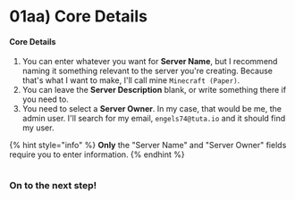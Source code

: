 # 01aa) Core Details

#### Core Details

1. You can enter whatever you want for **Server Name**, but I recommend naming it something relevant to the server you're creating. Because that's what I want to make, I'll call mine `Minecraft (Paper)`.
2. You can leave the **Server Description** blank, or write something there if you need to.
3. You need to select a **Server Owner**. In my case, that would be me, the admin user. I'll search for my email, `engels74@tuta.io` and it should find my user.

{% hint style="info" %}
**Only** the "Server Name" and "Server Owner" fields require you to enter information.
{% endhint %}

<figure><img src="https://i.imgur.com/RqIxBJ2.gif" alt=""><figcaption></figcaption></figure>

### On to the next step!
